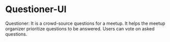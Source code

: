 # Questioner-UI
Questioner: It is a crowd-source questions for a meetup. It helps the meetup organizer prioritize  questions to be answered. Users can vote on asked questions.
